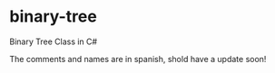 # binary-tree
Binary Tree Class in C#

The comments and names are in spanish, shold have a update soon!
